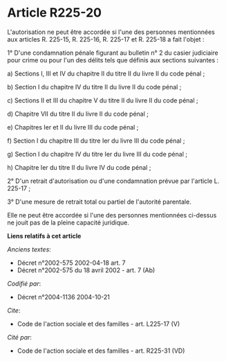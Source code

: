 # Article R225-20

L'autorisation ne peut être accordée si l'une des personnes mentionnées aux articles R. 225-15, R. 225-16, R. 225-17 et R.
225-18 a fait l'objet : 

1° D'une condamnation pénale figurant au bulletin n° 2 du casier judiciaire pour crime ou pour l'un des délits tels que
définis aux sections suivantes : 

a) Sections I, III et IV du chapitre II du titre II du livre II du code pénal ; 

b) Section I du chapitre IV du titre II du livre II du code pénal ; 

c) Sections II et III du chapitre V du titre II du livre II du code pénal ; 

d) Chapitre VII du titre II du livre II du code pénal ; 

e) Chapitres Ier et II du livre III du code pénal ; 

f) Section I du chapitre III du titre Ier du livre III du code pénal ; 

g) Section I du chapitre IV du titre Ier du livre III du code pénal ; 

h) Chapitre Ier du titre II du livre IV du code pénal ; 

2° D'un retrait d'autorisation ou d'une condamnation prévue par l'article L. 225-17 ; 

3° D'une mesure de retrait total ou partiel de l'autorité parentale. 

Elle ne peut être accordée si l'une des personnes mentionnées ci-dessus ne jouit pas de la pleine capacité juridique.

**Liens relatifs à cet article**

_Anciens textes_:

  - Décret n°2002-575 2002-04-18 art. 7
  - Décret n°2002-575 du 18 avril 2002 - art. 7 (Ab)

_Codifié par_:

  - Décret n°2004-1136 2004-10-21

_Cite_:

  - Code de l'action sociale et des familles - art. L225-17 (V)

_Cité par_:

  - Code de l'action sociale et des familles - art. R225-31 (VD)
